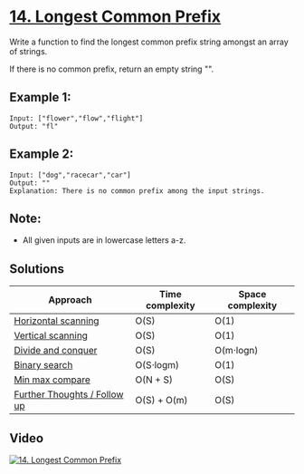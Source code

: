# [14. Longest Common Prefix](https://leetcode.com/problems/longest-common-prefix/)

Write a function to find the longest common prefix string amongst an array of strings.

If there is no common prefix, return an empty string "".

## Example 1:

```
Input: ["flower","flow","flight"]
Output: "fl"
```

## Example 2:

```
Input: ["dog","racecar","car"]
Output: ""
Explanation: There is no common prefix among the input strings.
```

## Note:

* All given inputs are in lowercase letters a-z.

## Solutions

|   Approach  | Time complexity | Space complexity |
|-------------|-----------------|------------------|
| [Horizontal scanning](solution1.md) | O(S) | O(1) |
| [Vertical scanning](solution2.md) | O(S) | O(1) |
| [Divide and conquer](solution3.md) | O(S) | O(m⋅logn) |
| [Binary search](solution4.md) | O(S⋅logm) | O(1) |
| [Min max compare](solution5.md) | O(N + S) | O(S) |
| [Further Thoughts / Follow up](solution6.md) | O(S) + O(m) | O(S) |

## Video

[![14. Longest Common Prefix](http://img.youtube.com/vi/MMfPok3XJeY/0.jpg)](http://www.youtube.com/watch?v=MMfPok3XJeY&list=PL9YvZlrMIj4msDfX2rTsl4hwETiKiwsy3 "14. Longest Common Prefix")
